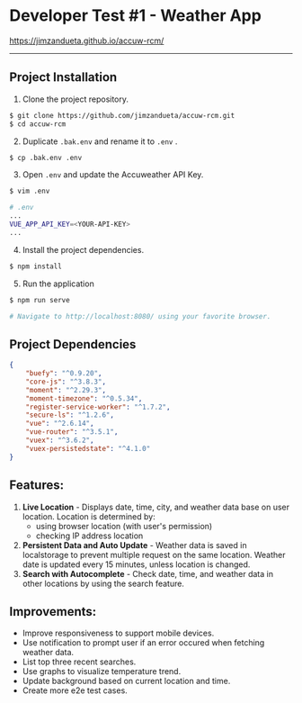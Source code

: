 # Developer Test #1 - Weather App

https://jimzandueta.github.io/accuw-rcm/
 
---

## Project Installation
1. Clone the project repository.
```sh
$ git clone https://github.com/jimzandueta/accuw-rcm.git
$ cd accuw-rcm
```
2. Duplicate `.bak.env` and rename it to `.env` .
```sh
$ cp .bak.env .env
```
3. Open `.env` and update the Accuweather API Key.

```sh
$ vim .env

# .env
...
VUE_APP_API_KEY=<YOUR-API-KEY>
...
```

4. Install the project dependencies.
```sh
$ npm install
```
5. Run the application
```sh
$ npm run serve

# Navigate to http://localhost:8080/ using your favorite browser.
```

## Project Dependencies

```json
{
    "buefy": "^0.9.20",
    "core-js": "^3.8.3",
    "moment": "^2.29.3",
    "moment-timezone": "^0.5.34",
    "register-service-worker": "^1.7.2",
    "secure-ls": "^1.2.6",
    "vue": "^2.6.14",
    "vue-router": "^3.5.1",
    "vuex": "^3.6.2",
    "vuex-persistedstate": "^4.1.0"
}
```

## Features:
1. **Live Location** - Displays date, time, city, and weather data base on user location. Location is determined by:
     - using browser location (with user's permission)
     - checking IP address location
2. **Persistent Data and Auto Update** - Weather data is saved in localstorage to prevent multiple request on the same location. Weather date is updated every 15 minutes, unless location is changed.
3. **Search with Autocomplete** - Check date, time, and weather data in other locations by using the search feature.

## Improvements:
- Improve responsiveness to support mobile devices.
- Use notification to prompt user if an error occured when fetching weather data. 
- List top three recent searches. 
- Use graphs to visualize temperature trend.
- Update background based on current location and time. 
- Create more e2e test cases.